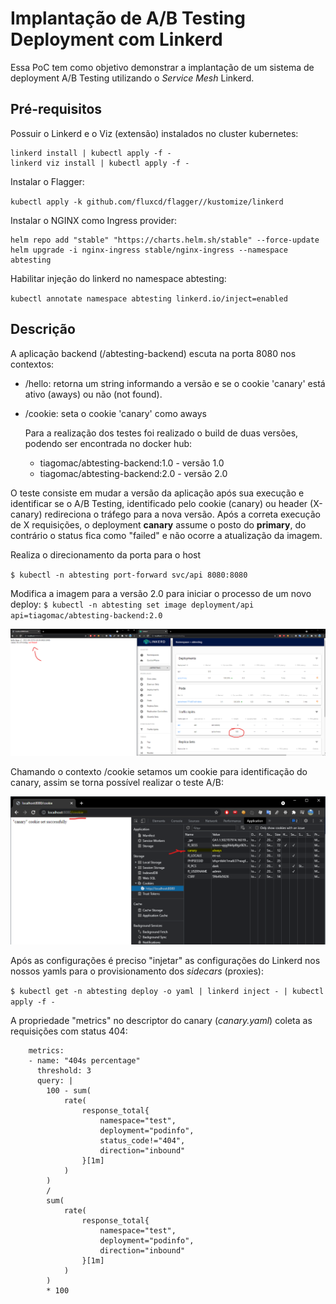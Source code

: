 # Implantação de A/B Testing Deployment com Linkerd

Essa PoC tem como objetivo demonstrar a implantação de um sistema de deployment A/B Testing utilizando o *Service Mesh* Linkerd.

## Pré-requisitos

Possuir o Linkerd e o Viz (extensão) instalados no cluster kubernetes:

```
linkerd install | kubectl apply -f -
linkerd viz install | kubectl apply -f -
```

Instalar o Flagger:

`kubectl apply -k github.com/fluxcd/flagger//kustomize/linkerd`

Instalar o NGINX como Ingress provider:

```
helm repo add "stable" "https://charts.helm.sh/stable" --force-update
helm upgrade -i nginx-ingress stable/nginx-ingress --namespace abtesting
```

Habilitar injeção do linkerd no namespace abtesting:

`kubectl annotate namespace abtesting linkerd.io/inject=enabled`

## Descrição

A aplicação backend (/abtesting-backend) escuta na porta 8080 nos contextos:
- /hello: retorna um string informando a versão e se o cookie 'canary' está ativo (aways) ou não (not found).
- /cookie: seta o cookie 'canary' como aways
  
  Para a realização dos testes foi realizado o build de duas versões, podendo ser encontrada no docker hub:
  - tiagomac/abtesting-backend:1.0 - versão 1.0
  - tiagomac/abtesting-backend:2.0 - versão 2.0
  
O teste consiste em mudar a versão da aplicação após sua execução e identificar se o A/B Testing, identificado pelo cookie (canary) ou header (X-canary) redireciona o tráfego para a nova versão. Após a correta execução de X requisições, o deployment **canary** assume o posto do **primary**, do contrário o status fica como "failed" e não ocorre a atualização da imagem.


Realiza o direcionamento da porta para o host

`$ kubectl -n abtesting port-forward svc/api 8080:8080`


Modifica a imagem para a versão 2.0 para iniciar o processo de um novo deploy:
`$ kubectl -n abtesting set image deployment/api api=tiagomac/abtesting-backend:2.0`

![Before A/B Testing](images/before-abtesting.png)

Chamando o contexto /cookie setamos um cookie para identificação do canary, assim se torna possível realizar o teste A/B:

![Set Cookie](images/setCookie.png)

Após as configurações é preciso "injetar" as configurações do Linkerd nos nossos yamls para o provisionamento dos *sidecars* (proxies):

`$ kubectl get -n abtesting deploy -o yaml | linkerd inject - | kubectl apply -f -`

A propriedade "metrics" no descriptor do canary (*canary.yaml*) coleta as requisições com status 404:

```
    metrics:
    - name: "404s percentage"
      threshold: 3
      query: |
        100 - sum(
            rate(
                response_total{
                    namespace="test",
                    deployment="podinfo",
                    status_code!="404",
                    direction="inbound"
                }[1m]
            )
        )
        /
        sum(
            rate(
                response_total{
                    namespace="test",
                    deployment="podinfo",
                    direction="inbound"
                }[1m]
            )
        )
        * 100
```